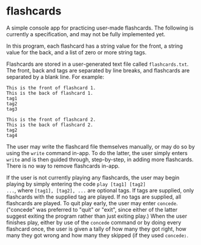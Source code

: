 # flashcards

A simple console app for practicing user-made flashcards. The following is currently a specification, and may not be fully implemented yet.

In this program, each flashcard has a string value for the front, a string value for the back, and a list of zero or more string tags.

Flashcards are stored in a user-generated text file called <code>flashcards.txt</code>. The front, back and tags are separated by line breaks, and flashcards are separated by a blank line. For example:

	This is the front of flashcard 1.
	This is the back of flashcard 1.
	tag1
	tag2
	tag3

	This is the front of flashcard 2.
	This is the back of flashcard 2.
	tag2
	tag4

The user may write the flashcard file themselves manually, or may do so by using the <code>write</code> command in-app. To do the latter, the user simply enters <code>write</code> and is then guided through, step-by-step, in adding more flashcards. There is no way to remove flashcards in-app.

If the user is not currently playing any flashcards, the user may begin playing by simply entering the code <code>play [tag1] [tag2] ...</code>, where <code>[tag1], [tag2], ...</code> are optional tags. If tags are supplied, only flashcards with the supplied tag are played. If no tags are supplied, all flashcards are played. To quit play early, the user may enter <code>concede</code>. ("concede" was preferred to "quit" or "exit", since either of the latter suggest exiting the program rather than just exiting play.) When the user finishes play, either by use of the <code>concede</code> command or by doing every flashcard once, the user is given a tally of how many they got right, how many they got wrong and how many they skipped (if they used <code>concede<code>).